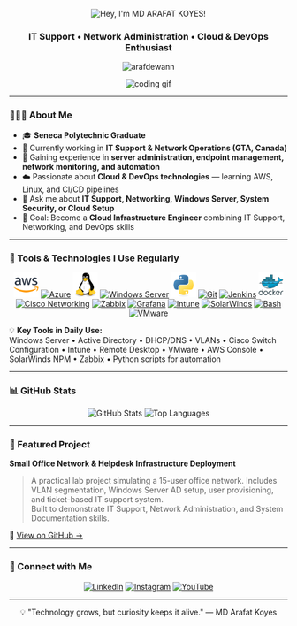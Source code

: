 <p align="center">
  <img src="https://readme-typing-svg.demolab.com?font=Fira+Code&size=32&duration=2800&pause=2000&color=00F0FF&center=true&vCenter=true&width=940&lines=Hey%2C+I'm+MD+ARAFAT+KOYES!" alt="Hey, I'm MD ARAFAT KOYES!" />
</p>

<h3 align="center">IT Support • Network Administration • Cloud & DevOps Enthusiast</h3>

<p align="center">
  <img src="https://komarev.com/ghpvc/?username=arafdewann&label=Profile%20views&color=0e75b6&style=flat" alt="arafdewann" />
</p>

<p align="center">
  <img src="https://i.giphy.com/media/v1.Y2lkPTc5MGI3NjExMHJ6aHNsdzN4aXhvd2JocWxhZTd6bG45eDdpcjB5Y3E0eHA3emg0ZSZlcD12MV9pbnRlcm5hbF9naWZfYnlfaWQmY3Q9Zw/qgQUggAC3Pfv687qPC/giphy.gif" width="500" alt="coding gif" />
</p>

---

### 👨🏻‍💻 About Me  
- 🎓 **Seneca Polytechnic Graduate**  
- 💼 Currently working in **IT Support & Network Operations (GTA, Canada)**  
- 🧠 Gaining experience in **server administration, endpoint management, network monitoring, and automation**  
- ☁️ Passionate about **Cloud & DevOps technologies** — learning AWS, Linux, and CI/CD pipelines  
- 💬 Ask me about **IT Support, Networking, Windows Server, System Security, or Cloud Setup**  
- 🎯 Goal: Become a **Cloud Infrastructure Engineer** combining IT Support, Networking, and DevOps skills  

---

### 🧰 Tools & Technologies I Use Regularly  
<p align="center">
<a href="https://aws.amazon.com" target="_blank"><img src="https://raw.githubusercontent.com/devicons/devicon/master/icons/amazonwebservices/amazonwebservices-original-wordmark.svg" alt="AWS" width="45" height="45"/></a>
<a href="https://azure.microsoft.com" target="_blank"><img src="https://www.vectorlogo.zone/logos/microsoft_azure/microsoft_azure-icon.svg" alt="Azure" width="45" height="45"/></a>
<a href="https://www.linux.org/" target="_blank"><img src="https://raw.githubusercontent.com/devicons/devicon/master/icons/linux/linux-original.svg" alt="Linux" width="45" height="45"/></a>
<a href="https://www.microsoft.com/en-us/windows-server" target="_blank"><img src="https://upload.wikimedia.org/wikipedia/commons/3/3a/Microsoft_Office_Icons_%E2%80%93_Windows_Server.svg" alt="Windows Server" width="45" height="45"/></a>
<a href="https://www.python.org" target="_blank"><img src="https://raw.githubusercontent.com/devicons/devicon/master/icons/python/python-original.svg" alt="Python" width="45" height="45"/></a>
<a href="https://git-scm.com" target="_blank"><img src="https://www.vectorlogo.zone/logos/git-scm/git-scm-icon.svg" alt="Git" width="45" height="45"/></a>
<a href="https://www.jenkins.io" target="_blank"><img src="https://www.vectorlogo.zone/logos/jenkins/jenkins-icon.svg" alt="Jenkins" width="45" height="45"/></a>
<a href="https://www.docker.com" target="_blank"><img src="https://raw.githubusercontent.com/devicons/devicon/master/icons/docker/docker-original-wordmark.svg" alt="Docker" width="45" height="45"/></a>
<a href="https://www.cisco.com" target="_blank"><img src="https://cdn.worldvectorlogo.com/logos/cisco-2.svg" alt="Cisco Networking" width="45" height="45"/></a>
<a href="https://www.zabbix.com" target="_blank"><img src="https://upload.wikimedia.org/wikipedia/commons/9/96/Zabbix_logo_square.svg" alt="Zabbix" width="45" height="45"/></a>
<a href="https://grafana.com" target="_blank"><img src="https://www.vectorlogo.zone/logos/grafana/grafana-icon.svg" alt="Grafana" width="45" height="45"/></a>
<a href="https://www.microsoft.com/en-us/microsoft-365/microsoft-intune" target="_blank"><img src="https://upload.wikimedia.org/wikipedia/commons/a/a8/Microsoft_Endpoint_Manager_logo.svg" alt="Intune" width="45" height="45"/></a>
<a href="https://www.solarwinds.com" target="_blank"><img src="https://upload.wikimedia.org/wikipedia/en/1/1c/SolarWinds_logo.svg" alt="SolarWinds" width="45" height="45"/></a>
<a href="https://bash.org" target="_blank"><img src="https://www.vectorlogo.zone/logos/gnu_bash/gnu_bash-icon.svg" alt="Bash" width="45" height="45"/></a>
<a href="https://www.vmware.com" target="_blank"><img src="https://upload.wikimedia.org/wikipedia/commons/9/9a/Vmware_workstation_16_icon.svg" alt="VMware" width="45" height="45"/></a>
</p>

💡 **Key Tools in Daily Use:**  
Windows Server • Active Directory • DHCP/DNS • VLANs • Cisco Switch Configuration • Intune • Remote Desktop • VMware • AWS Console • SolarWinds NPM • Zabbix • Python scripts for automation

---

### 📊 GitHub Stats  
<p align="center">
  <img src="https://github-readme-stats.vercel.app/api?username=arafdewann&show_icons=true&theme=transparent&count_private=true" alt="GitHub Stats" width="49%"/>
  <img src="https://github-readme-stats.vercel.app/api/top-langs?username=arafdewann&layout=compact&theme=transparent" alt="Top Languages" width="42%"/>
</p>

---

### 🧩 Featured Project  
**Small Office Network & Helpdesk Infrastructure Deployment**  
> A practical lab project simulating a 15-user office network. Includes VLAN segmentation, Windows Server AD setup, user provisioning, and ticket-based IT support system.  
> Built to demonstrate IT Support, Network Administration, and System Documentation skills.  

🔗 [View on GitHub →](https://github.com/arafdewann/small-office-it-infra)

---

### 
### 🔗 Connect with Me  
<p align="center">
<a href="https://www.linkedin.com/in/mdarafatkoyes" target="_blank"><img align="center" src="https://raw.githubusercontent.com/rahuldkjain/github-profile-readme-generator/master/src/images/icons/Social/linked-in-alt.svg" alt="LinkedIn" height="30" width="40" /></a>
<a href="https://instagram.com/araf_dewan_" target="_blank"><img align="center" src="https://raw.githubusercontent.com/rahuldkjain/github-profile-readme-generator/master/src/images/icons/Social/instagram.svg" alt="Instagram" height="30" width="40" /></a>
<a href="https://www.youtube.com/@ArafDewanVlogs" target="_blank"><img align="center" src="https://raw.githubusercontent.com/rahuldkjain/github-profile-readme-generator/master/src/images/icons/Social/youtube.svg" alt="YouTube" height="30" width="40" /></a>
</p>

---

<p align="center">💡 "Technology grows, but curiosity keeps it alive." — MD Arafat Koyes</p>
